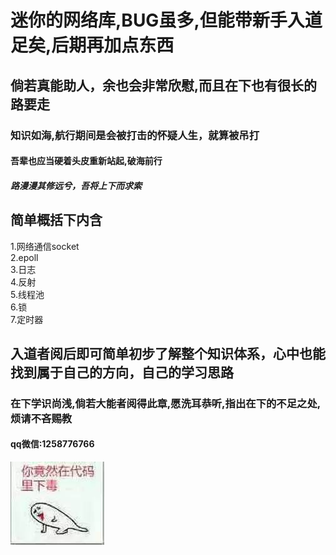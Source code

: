 # 迷你的网络库,BUG虽多,但能带新手入道足矣,后期再加点东西
## 倘若真能助人，余也会非常欣慰,而且在下也有很长的路要走
### 知识如海,航行期间是会被打击的怀疑人生，就算被吊打
#### 吾辈也应当硬着头皮重新站起,破海前行
##### 路漫漫其修远兮，吾将上下而求索  


  
    
     
## 简单概括下内含
1.网络通信socket  
2.epoll  
3.日志  
4.反射  
5.线程池  
6.锁  
7.定时器  
 
## 入道者阅后即可简单初步了解整个知识体系，心中也能找到属于自己的方向，自己的学习思路
### 在下学识尚浅,倘若大能者阅得此章,愿洗耳恭听,指出在下的不足之处,烦请不吝赐教
#### qq微信:1258776766
![image](https://github.com/wojiubuxin/image/blob/master/zhongdu.jpeg)

